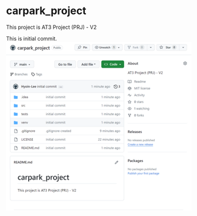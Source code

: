# carpark_project

This project is AT3 Project (PRJ) - V2




This is initial commit. 
![Initial commit](images/initial_commit.png)